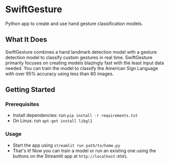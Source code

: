 # SwiftGesture
Python app to create and use hand gesture classification models.

## What It Does
SwiftGesture combines a hand landmark detection model with a gesture detection model to classify custom gestures in real time. SwiftGesture primarily focuses on creating models blazingly fast with the least input data needed. You can train the model to classify the American Sign Language with over 95% accuracy using less than 80 images.

## Getting Started

### Prerequisites
- Install dependencies: run `pip install -r requirements.txt`
- On Linux: run `apt-get install libgl1`

### Usage
- Start the app using `streamlit run path/to/home.py`
- That's it! Now you can train a model or run an existing one using the buttons on the Streamlit app at `http://localhost:8501`.
